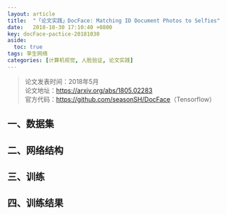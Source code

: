 ```yaml
---
layout: article
title:  "「论文实践」DocFace: Matching ID Document Photos to Selfies"
date:   2018-10-30 17:10:40 +0800
key: docFace-pactice-20181030
aside:
  toc: true
tags: 孪生网络
categories: [计算机视觉, 人脸验证, 论文实践]
---
```


>论文发表时间：2018年5月  
论文地址：<https://arxiv.org/abs/1805.02283>  
官方代码：<https://github.com/seasonSH/DocFace>（Tensorflow）  


## 一、数据集  

## 二、网络结构  

## 三、训练  

## 四、训练结果  

